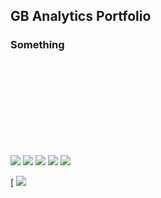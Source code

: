 ## GB Analytics Portfolio


### Something

<br>
<br>
<br>
<br>
<br>
<br>
<br>
<br>

<img src="https://img.shields.io/badge/Linux-FCC624?style=for-the-badge&logo=linux&logoColor=black"> <img src="https://img.shields.io/badge/Python-FFD43B?style=for-the-badge&logo=python&logoColor=blue"> <img src="https://img.shields.io/badge/PostgreSQL-316192?style=for-the-badge&logo=postgresql&logoColor=white"> <img src="https://img.shields.io/badge/Tableau-E97627?style=for-the-badge&logo=Tableau&logoColor=white"> <img src="https://img.shields.io/badge/Plotly-239120?style=for-the-badge&logo=plotly&logoColor=white">

[![<img src="https://img.shields.io/badge/Coursera-0056D2?style=for-the-badge&logo=Coursera&logoColor=white">](https://www.coursera.org/user/5a55152e56eccb9f5a4889a9e0cb0e14)
<img src="https://img.shields.io/badge/Datacamp-05192D?style=for-the-badge&logo=datacamp&logoColor=65FF8F">

